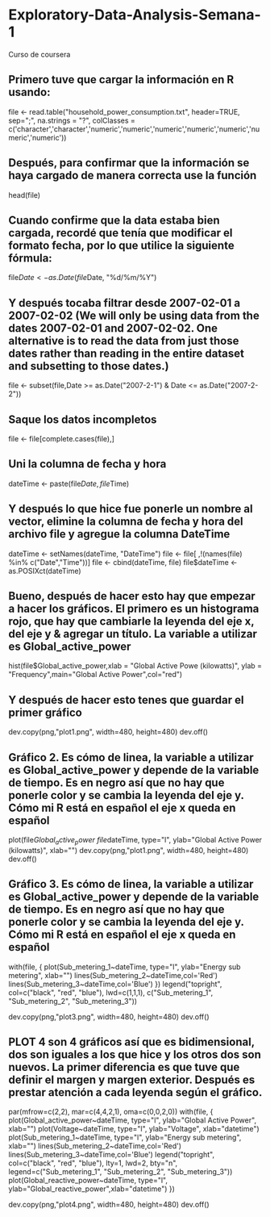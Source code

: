 # Exploratory-Data-Analysis-Semana-1
Curso de coursera

## Primero tuve que cargar la información en R usando:
file <- read.table("household_power_consumption.txt", header=TRUE, sep=";",
                   na.strings = "?", colClasses = c('character','character','numeric','numeric','numeric','numeric','numeric','numeric','numeric'))
## Después, para confirmar que la información se haya cargado de manera correcta use la función
head(file)

## Cuando confirme que la data estaba bien cargada, recordé que tenía que modificar el formato fecha, por lo que utilice la siguiente fórmula:
file$Date <- as.Date(file$Date, "%d/%m/%Y")

## Y después tocaba filtrar desde  2007-02-01 a 2007-02-02 (We will only be using data from the dates 2007-02-01 and 2007-02-02. One alternative is to read the data from just those dates rather than reading in the entire dataset and subsetting to those dates.)

file <- subset(file,Date >= as.Date("2007-2-1") & Date <= as.Date("2007-2-2"))

## Saque los datos incompletos

file <- file[complete.cases(file),]

## Uni la columna de fecha y hora

dateTime <- paste(file$Date, file$Time)

## Y después lo que hice fue ponerle un nombre al vector, elimine la columna de fecha y hora del archivo file y agregue la columna DateTime


dateTime <- setNames(dateTime, "DateTime")
file <- file[ ,!(names(file) %in% c("Date","Time"))]
file <- cbind(dateTime, file)
file$dateTime <- as.POSIXct(dateTime)


## Bueno, después de hacer esto hay que empezar a hacer los gráficos. El primero es un histograma rojo, que hay que cambiarle la leyenda del eje x, del eje y & agregar un título. La variable a utilizar es Global_active_power

hist(file$Global_active_power,xlab = "Global Active Powe (kilowatts)", ylab = "Frequency",main="Global Active Power",col="red")

## Y después de hacer esto tenes que guardar el primer gráfico
dev.copy(png,"plot1.png", width=480, height=480)
dev.off()

## Gráfico 2. Es cómo de linea, la variable a utilizar es Global_active_power y depende de la variable de tiempo. Es en negro así que no hay que ponerle color y se cambia la leyenda del eje y. Cómo mi R está en español el eje x queda en español
plot(file$Global_active_power~file$dateTime, type="l", ylab="Global Active Power (kilowatts)", xlab="")
dev.copy(png,"plot1.png", width=480, height=480)
dev.off()

## Gráfico 3. Es cómo de linea, la variable a utilizar es Global_active_power y depende de la variable de tiempo. Es en negro así que no hay que ponerle color y se cambia la leyenda del eje y. Cómo mi R está en español el eje x queda en español

with(file, {
  plot(Sub_metering_1~dateTime, type="l",
       ylab="Energy sub metering", xlab="")
  lines(Sub_metering_2~dateTime,col='Red')
  lines(Sub_metering_3~dateTime,col='Blue')
})
legend("topright", col=c("black", "red", "blue"), lwd=c(1,1,1), 
       c("Sub_metering_1", "Sub_metering_2", "Sub_metering_3"))

dev.copy(png,"plot3.png", width=480, height=480)
dev.off()

## PLOT 4 son 4 gráficos así que es bidimensional, dos son iguales a los que hice y los otros dos son nuevos. La primer diferencia es que tuve que definir el margen y margen exterior. Después es prestar atención a cada leyenda según el gráfico.

par(mfrow=c(2,2), mar=c(4,4,2,1), oma=c(0,0,2,0))
with(file, {
  plot(Global_active_power~dateTime, type="l", 
       ylab="Global Active Power", xlab="")
  plot(Voltage~dateTime, type="l", 
       ylab="Voltage", xlab="datetime")
  plot(Sub_metering_1~dateTime, type="l", 
       ylab="Energy sub metering", xlab="")
  lines(Sub_metering_2~dateTime,col='Red')
  lines(Sub_metering_3~dateTime,col='Blue')
  legend("topright", col=c("black", "red", "blue"), lty=1, lwd=2, bty="n",
         legend=c("Sub_metering_1", "Sub_metering_2", "Sub_metering_3"))
  plot(Global_reactive_power~dateTime, type="l", 
       ylab="Global_reactive_power",xlab="datetime")
})

dev.copy(png,"plot4.png", width=480, height=480)
dev.off()